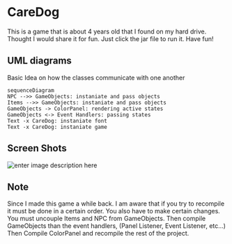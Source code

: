# CareDog

This is a game that is about 4 years old that I found on my hard drive. Thought I would share it for fun. Just click the jar file to run it. Have fun!

## UML diagrams

Basic Idea on how the classes communicate with one another

```mermaid
sequenceDiagram
NPC -->> GameObjects: instaniate and pass objects
Items -->> GameObjects: instaniate and pass objects
GameObjects -> ColorPanel: rendering active states
GameObjects <-> Event Handlers: passing states
Text -x CareDog: instaniate font
Text -x CareDog: instaniate game

```

## Screen Shots

![enter image description here](https://i.imgur.com/CCxKJu5.gif)

## Note

Since I made this game a while back. I am aware that if you try to recompile it must be done in a certain order. You also have to make certain changes. You must uncouple Items and NPC from GameObjects. Then compile GameObjects than the event handlers, (Panel Listener, Event Listener, etc...) Then Compile ColorPanel and recompile the rest of the project.
